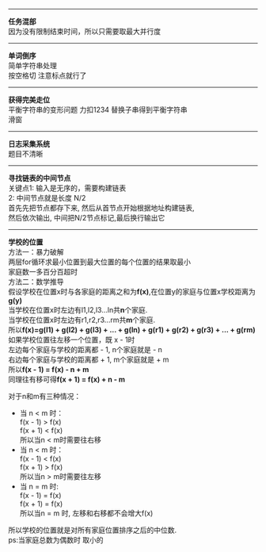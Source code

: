 ************
**任务混部**  
因为没有限制结束时间，所以只需要取最大并行度

************
**单词倒序**  
简单字符串处理  
按空格切 
注意标点就行了

**********
**获得完美走位**    
平衡字符串的变形问题 力扣1234 替换子串得到平衡字符串  
滑窗

***********
**日志采集系统**  
题目不清晰
***********
**寻找链表的中间节点**  
关键点1: 输入是无序的，需要构建链表    
     2: 中间节点就是长度 N/2  
首先先把节点都存下来, 然后从首节点开始根据地址构建链表,  
然后依次输出, 中间把N/2节点标记,最后换行输出它

**********
**学校的位置**  
方法一：暴力破解   
两层for循环求最小位置到最大位置的每个位置的结果取最小  
家庭数一多百分百超时  
方法二：数学推导  
假设学校在位置x时与各家庭的距离之和为**f(x)**,在位置y的家庭与位置x学校距离为**g(y)**  
当学校在位置x时左边有l1,l2,l3...ln共**n**个家庭.  
当学校在位置x时左边有r1,r2,r3...rm共**m**个家庭.  
所以**f(x)=g(l1) + g(l2) + g(l3) + ... + g(ln) + g(r1) + g(r2) + g(r3) + ... + g(rm)**   
如果学校位置往左移一个位置，既 x - 1时  
左边每个家庭与学校的距离都 - 1, n个家庭就是 - n  
右边每个家庭与学校的距离都 + 1, m个家庭就是 + m  
所以**f(x - 1) = f(x) - n + m**  
同理往有移可得**f(x + 1) = f(x) + n - m**

对于n和m有三种情况：  
* 当 n < m 时：  
f(x - 1) > f(x)   
f(x + 1) < f(x)  
所以当n < m时需要往右移
* 当 n < m 时：  
f(x - 1) < f(x)   
f(x + 1) > f(x)  
所以当n > m时需要往左移
* 当 n = m 时:  
f(x - 1) = f(x)   
f(x + 1) = f(x)  
所以当n = m 时, 左移和右移都不会增大f(x)

所以学校的位置就是对所有家庭位置排序之后的中位数.  
ps:当家庭总数为偶数时 取小的





